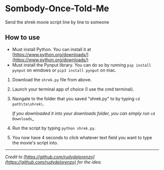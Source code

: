 # Sombody-Once-Told-Me
Send the shrek movie script line by line to someone

## How to use
* Must install Python. You can install it at [https://www.python.org/downloads/](https://www.python.org/downloads/)
* Must install the Pynput library. You can do so by running `pip install pynput` on windows _or_ `pip3 install pynput` on mac.

1. Download the `shrek.py` file from above.
1. Launch your terminal app of choice (I use the cmd terminal).
2. Navigate to the folder that you saved "shrek.py" to by typing `cd path\to\shrek\`.

	_If you downloaded it into your downloads folder, you can simply run_ `cd Downloads`_
3. Run the script by typing `python shrek.py`.
4. You now have 4 seconds to click whatever text field you want to type the movie's script into.

---

_Credit to [https://github.com/rudydelorenzo](https://github.com/rudydelorenzo) for the idea._
